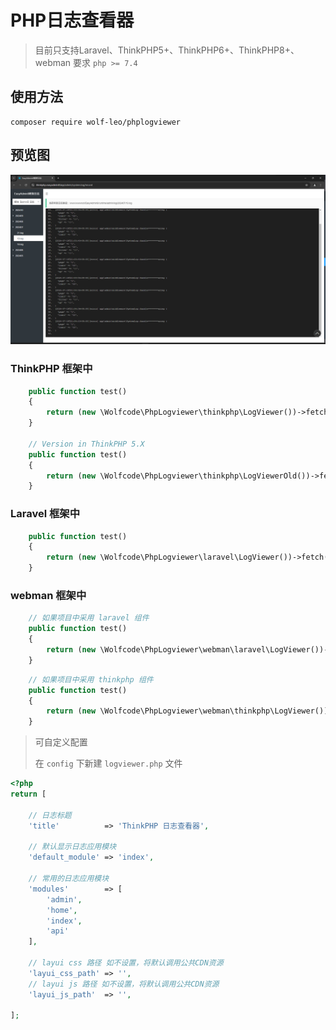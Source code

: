 # PHP日志查看器

> 目前只支持Laravel、ThinkPHP5+、ThinkPHP6+、ThinkPHP8+、webman
> 要求 `php >= 7.4`

## 使用方法

```shell
composer require wolf-leo/phplogviewer
```

## 预览图

![](test/images/demo.png)

### ThinkPHP 框架中

```php
    public function test()
    {
        return (new \Wolfcode\PhpLogviewer\thinkphp\LogViewer())->fetch();
    }
    
    // Version in ThinkPHP 5.X
    public function test()
    {
        return (new \Wolfcode\PhpLogviewer\thinkphp\LogViewerOld())->fetch();
    }
```

### Laravel 框架中

```php
    public function test()
    {
        return (new \Wolfcode\PhpLogviewer\laravel\LogViewer())->fetch();
    }
```

### webman 框架中

```php
    // 如果项目中采用 laravel 组件
    public function test()
    {
        return (new \Wolfcode\PhpLogviewer\webman\laravel\LogViewer())->fetch();
    }
```

```php
    // 如果项目中采用 thinkphp 组件
    public function test()
    {
        return (new \Wolfcode\PhpLogviewer\webman\thinkphp\LogViewer())->fetch();
    }
```

> 可自定义配置
>
> 在 `config` 下新建 `logviewer.php` 文件

```php
<?php
return [

    // 日志标题
    'title'          => 'ThinkPHP 日志查看器',

    // 默认显示日志应用模块
    'default_module' => 'index',

    // 常用的日志应用模块
    'modules'        => [
        'admin',
        'home',
        'index',
        'api'
    ],
    
    // layui css 路径 如不设置，将默认调用公共CDN资源
    'layui_css_path' => '',
    // layui js 路径 如不设置，将默认调用公共CDN资源
    'layui_js_path'  => '',
    
];
```
